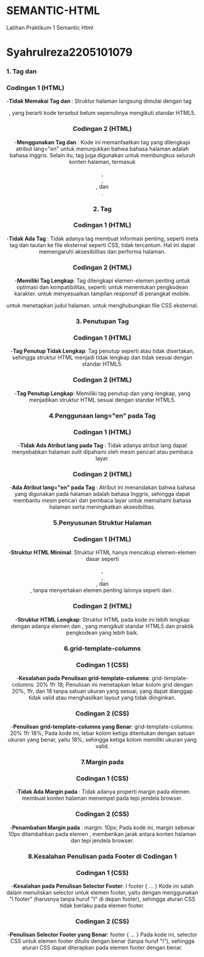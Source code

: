 # SEMANTIC-HTML
Latihan Praktikum 1 Semantic Html
# Syahrulreza2205101079

### 1. Tag <html> dan <body>
### Codingan 1 (HTML)
-**Tidak Memakai Tag <html> dan <body>**:
Struktur halaman langsung dimulai dengan tag <header>, yang berarti kode tersebut belum sepenuhnya mengikuti standar HTML5.

### Codingan 2 (HTML)
-**Menggunakan Tag <html> dan <body>**:
Kode ini memanfaatkan tag <html> yang dilengkapi atribut lang="en" untuk menunjukkan bahwa bahasa halaman adalah bahasa Inggris. Selain itu, tag <body> juga digunakan untuk membungkus seluruh konten halaman, termasuk <header>, <nav>, <section>, dan <footer>.

### 2. Tag <head>
### Codingan 1 (HTML)
-**Tidak Ada Tag <head>**:
Tidak adanya tag <head> membuat informasi penting, seperti meta tag dan tautan ke file eksternal seperti CSS, tidak tercantum. Hal ini dapat memengaruhi aksesibilitas dan performa halaman.

### Codingan 2 (HTML)
-**Memiliki Tag <head> Lengkap**:
Tag <head> dilengkapi elemen-elemen penting untuk optimasi dan kompatibilitas, seperti:
<meta charset="UTF-8"> untuk menentukan pengkodean karakter.
<meta name="viewport" content="width=device-width, initial-scale=1.0"> untuk menyesuaikan tampilan responsif di perangkat mobile.
<title>HTML5 Semantic</title> untuk menetapkan judul halaman.
<link rel="stylesheet" href="./assets/styles/styles.css"> untuk menghubungkan file CSS eksternal.

### 3. Penutupan Tag
### Codingan 1 (HTML)
-**Tag Penutup Tidak Lengkap**:
Tag penutup seperti </html> atau </body> tidak disertakan, sehingga struktur HTML menjadi tidak lengkap dan tidak sesuai dengan standar HTML5.

### Codingan 2 (HTML)
-**Tag Penutup Lengkap**:
Memiliki tag penutup </html> dan </body> yang lengkap, yang menjadikan struktur HTML sesuai dengan standar HTML5.

### 4.Penggunaan lang="en" pada Tag <html>
### Codingan 1 (HTML)
-**Tidak Ada Atribut lang pada Tag <html>**:
Tidak adanya atribut lang dapat menyebabkan halaman sulit dipahami oleh mesin pencari atau pembaca layar.

### Codingan 2 (HTML)
-**Ada Atribut lang="en" pada Tag <html>**:
Atribut ini menandakan bahwa bahasa yang digunakan pada halaman adalah bahasa Inggris, sehingga dapat membantu mesin pencari dan pembaca layar untuk memahami bahasa halaman serta meningkatkan aksesibilitas.

### 5.Penyusunan Struktur Halaman
### Codingan 1 (HTML)
-**Struktur HTML Minimal**:
Struktur HTML hanya mencakup elemen-elemen dasar seperti <header>, <nav>, <section>, dan <footer>, tanpa menyertakan elemen penting lainnya seperti <head> dan <body>.

### Codingan 2 (HTML)
-**Struktur HTML Lengkap**:
Struktur HTML pada kode ini lebih lengkap dengan adanya elemen <head> dan <body>, yang mengikuti standar HTML5 dan praktik pengkodean yang lebih baik.

### 6.grid-template-columns
### Codingan 1 (CSS)
-**Kesalahan pada Penulisan grid-template-columns**:
grid-template-columns: 20% 1fr 18;
Penulisan ini menetapkan lebar kolom grid dengan 20%, 1fr, dan 18 tanpa satuan ukuran yang sesuai, yang dapat dianggap tidak valid atau menghasilkan layout yang tidak diinginkan.

### Codingan 2 (CSS)
-**Penulisan grid-template-columns yang Benar**:
grid-template-columns: 20% 1fr 18%;
Pada kode ini, lebar kolom ketiga ditentukan dengan satuan ukuran yang benar, yaitu 18%, sehingga ketiga kolom memiliki ukuran yang valid.

### 7.Margin pada <body>
### Codingan 1 (CSS)
-**Tidak Ada Margin pada <body>**:
Tidak adanya properti margin pada elemen <body> membuat konten halaman menempel pada tepi jendela browser.

### Codingan 2 (CSS)
-**Penambahan Margin pada <body>**:
margin: 10px;
Pada kode ini, margin sebesar 10px ditambahkan pada elemen <body>, memberikan jarak antara konten halaman dan tepi jendela browser.

### 8.Kesalahan Penulisan pada Footer di Codingan 1
### Codingan 1 (CSS)
-**Kesalahan pada Penulisan Selector Footer**:
I footer { ... }
Kode ini salah dalam menuliskan selector untuk elemen footer, yaitu dengan menggunakan "I footer" (harusnya tanpa huruf "I" di depan footer), sehingga aturan CSS tidak berlaku pada elemen footer.

### Codingan 2 (CSS)
-**Penulisan Selector Footer yang Benar**:
footer { ... }
Pada kode ini, selector CSS untuk elemen footer ditulis dengan benar (tanpa huruf "I"), sehingga aturan CSS dapat diterapkan pada elemen footer dengan benar.

